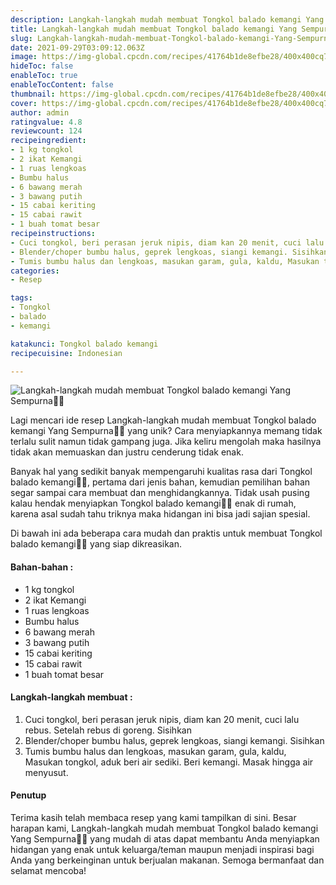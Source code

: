 ```yaml
---
description: Langkah-langkah mudah membuat Tongkol balado kemangi Yang Sempurna"
title: Langkah-langkah mudah membuat Tongkol balado kemangi Yang Sempurna
slug: Langkah-langkah-mudah-membuat-Tongkol-balado-kemangi-Yang-Sempurna
date: 2021-09-29T03:09:12.063Z
image: https://img-global.cpcdn.com/recipes/41764b1de8efbe28/400x400cq70/photo.jpg
hideToc: false
enableToc: true
enableTocContent: false
thumbnail: https://img-global.cpcdn.com/recipes/41764b1de8efbe28/400x400cq70/photo.jpg
cover: https://img-global.cpcdn.com/recipes/41764b1de8efbe28/400x400cq70/photo.jpg
author: admin
ratingvalue: 4.8
reviewcount: 124
recipeingredient:
- 1 kg tongkol
- 2 ikat Kemangi
- 1 ruas lengkoas
- Bumbu halus
- 6 bawang merah
- 3 bawang putih
- 15 cabai keriting
- 15 cabai rawit
- 1 buah tomat besar
recipeinstructions:
- Cuci tongkol, beri perasan jeruk nipis, diam kan 20 menit, cuci lalu rebus. Setelah rebus di goreng. Sisihkan
- Blender/choper bumbu halus, geprek lengkoas, siangi kemangi. Sisihkan
- Tumis bumbu halus dan lengkoas, masukan garam, gula, kaldu, Masukan tongkol, aduk beri air sediki. Beri kemangi. Masak hingga air menyusut.
categories:
- Resep

tags:
- Tongkol
- balado
- kemangi

katakunci: Tongkol balado kemangi
recipecuisine: Indonesian

---
```


![Langkah-langkah mudah membuat Tongkol balado kemangi Yang Sempurna👩‍🍳](https://img-global.cpcdn.com/recipes/41764b1de8efbe28/400x400cq70/photo.jpg)

Lagi mencari ide resep Langkah-langkah mudah membuat Tongkol balado kemangi Yang Sempurna👩‍🍳 yang unik? Cara menyiapkannya memang tidak terlalu sulit namun tidak gampang juga. Jika keliru mengolah maka hasilnya tidak akan memuaskan dan justru cenderung tidak enak.

Banyak hal yang sedikit banyak mempengaruhi kualitas rasa dari Tongkol balado kemangi👩‍🍳, pertama dari jenis bahan, kemudian pemilihan bahan segar sampai cara membuat dan menghidangkannya. Tidak usah pusing kalau hendak menyiapkan Tongkol balado kemangi👩‍🍳 enak di rumah, karena asal sudah tahu triknya maka hidangan ini bisa jadi sajian spesial.

Di bawah ini ada beberapa cara mudah dan praktis untuk membuat Tongkol balado kemangi👩‍🍳 yang siap dikreasikan.

<!--inarticleads1-->

#### Bahan-bahan :

- 1 kg tongkol
- 2 ikat Kemangi
- 1 ruas lengkoas
- Bumbu halus
- 6 bawang merah
- 3 bawang putih
- 15 cabai keriting
- 15 cabai rawit
- 1 buah tomat besar

<!--inarticleads2-->

#### Langkah-langkah membuat :

1. Cuci tongkol, beri perasan jeruk nipis, diam kan 20 menit, cuci lalu rebus. Setelah rebus di goreng. Sisihkan
1. Blender/choper bumbu halus, geprek lengkoas, siangi kemangi. Sisihkan
1. Tumis bumbu halus dan lengkoas, masukan garam, gula, kaldu, Masukan tongkol, aduk beri air sediki. Beri kemangi. Masak hingga air menyusut.

#### Penutup

Terima kasih telah membaca resep yang kami tampilkan di sini. Besar harapan kami, Langkah-langkah mudah membuat Tongkol balado kemangi Yang Sempurna👩‍🍳 yang mudah di atas dapat membantu Anda menyiapkan hidangan yang enak untuk keluarga/teman maupun menjadi inspirasi bagi Anda yang berkeinginan untuk berjualan makanan. Semoga bermanfaat dan selamat mencoba!